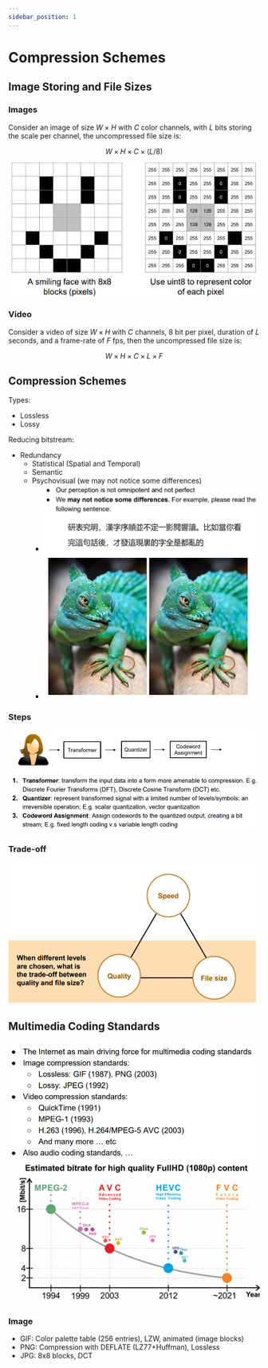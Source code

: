 ```yaml
---
sidebar_position: 1
---
```


# Compression Schemes

## Image Storing and File Sizes

### Images

Consider an image of size $W\times H$ with $C$ color channels, with $L$ bits storing the scale per channel, the uncompressed file size is:

$$W\times H\times C\times (L/8)$$

![](./comp_schemes/image.png)

### Video

Consider a video of size $W\times H$ with $C$ channels, 8 bit per pixel, duration of $L$ seconds, and a frame-rate of $F$ fps, then the uncompressed file size is:

$$W\times H\times C\times L\times F$$

## Compression Schemes

Types:
* Lossless
* Lossy

Reducing bitstream:
* Redundancy
  * Statistical (Spatial and Temporal)
  * Semantic
  * Psychovisual (we may not notice some differences)
    * ![alt text](./comp_schemes/image-4.png)
    * ![alt text](./comp_schemes/image-5.png)

### Steps
![alt text](./comp_schemes/image-6.png)

### Trade-off

![alt text](./comp_schemes/image-9.png)

## Multimedia Coding Standards

![alt text](./comp_schemes/image-2.png)
![alt text](./comp_schemes/image-3.png)

### Image

* GIF: Color palette table (256 entries), LZW, animated (image blocks)
* PNG: Compression with DEFLATE (LZ77+Huffman), Lossless
* JPG: 8x8 blocks, DCT